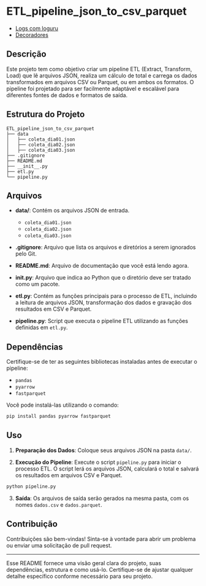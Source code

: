 # ETL_pipeline_json_to_csv_parquet

* [Logs com loguru]()
* [Decoradores]()

## Descrição

Este projeto tem como objetivo criar um pipeline ETL (Extract, Transform, Load) que lê arquivos JSON, realiza um cálculo de total e carrega os dados transformados em arquivos CSV ou Parquet, ou em ambos os formatos. O pipeline foi projetado para ser facilmente adaptável e escalável para diferentes fontes de dados e formatos de saída.

## Estrutura do Projeto

```
ETL_pipeline_json_to_csv_parquet
├── data
│   ├── coleta_dia01.json
│   ├── coleta_dia02.json
│   ├── coleta_dia03.json
├── .gitignore
├── README.md
├── __init__.py
├── etl.py
└── pipeline.py
```

## Arquivos

- **data/**: Contém os arquivos JSON de entrada.
  - `coleta_dia01.json`
  - `coleta_dia02.json`
  - `coleta_dia03.json`

- **.gitignore**: Arquivo que lista os arquivos e diretórios a serem ignorados pelo Git.

- **README.md**: Arquivo de documentação que você está lendo agora.

- **__init__.py**: Arquivo que indica ao Python que o diretório deve ser tratado como um pacote.

- **etl.py**: Contém as funções principais para o processo de ETL, incluindo a leitura de arquivos JSON, transformação dos dados e gravação dos resultados em CSV e Parquet.

- **pipeline.py**: Script que executa o pipeline ETL utilizando as funções definidas em `etl.py`.

## Dependências

Certifique-se de ter as seguintes bibliotecas instaladas antes de executar o pipeline:

- `pandas`
- `pyarrow`
- `fastparquet`

Você pode instalá-las utilizando o comando:

```bash
pip install pandas pyarrow fastparquet
```

## Uso

1. **Preparação dos Dados**: Coloque seus arquivos JSON na pasta `data/`.

2. **Execução do Pipeline**: Execute o script `pipeline.py` para iniciar o processo ETL. O script lerá os arquivos JSON, calculará o total e salvará os resultados em arquivos CSV e Parquet.

```bash
python pipeline.py
```

3. **Saída**: Os arquivos de saída serão gerados na mesma pasta, com os nomes `dados.csv` e `dados.parquet`.


## Contribuição

Contribuições são bem-vindas! Sinta-se à vontade para abrir um problema ou enviar uma solicitação de pull request.

---

Esse README fornece uma visão geral clara do projeto, suas dependências, estrutura e como usá-lo. Certifique-se de ajustar qualquer detalhe específico conforme necessário para seu projeto.
